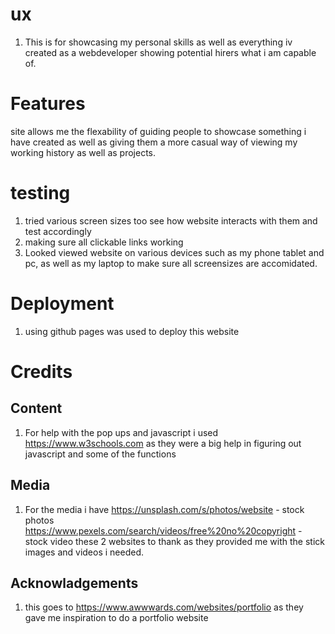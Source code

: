  

# ux
1. This is for showcasing my personal skills as well as everything iv created as a webdeveloper showing potential hirers what i am capable of.


# Features
site allows me the  flexability of guiding people to showcase something i have created as well as giving them a more casual way of viewing my working history as well as projects.

# testing
1. tried various screen sizes too see how website interacts with them and test accordingly
2. making sure all clickable links working
3. Looked viewed website on various devices such as my phone tablet and pc, as well as my laptop to make sure all screensizes are accomidated.


# Deployment
1. using github pages was used to deploy this website 

# Credits

## Content 
1. For help with the pop ups and javascript i used https://www.w3schools.com as they were a big help in figuring out javascript and some of the functions 

## Media
1. For the media i have https://unsplash.com/s/photos/website - stock photos https://www.pexels.com/search/videos/free%20no%20copyright - stock video
these 2 websites to thank as they provided me with the stick images and videos i needed.

## Acknowladgements
1. this goes to https://www.awwwards.com/websites/portfolio as they gave me inspiration to do a portfolio website